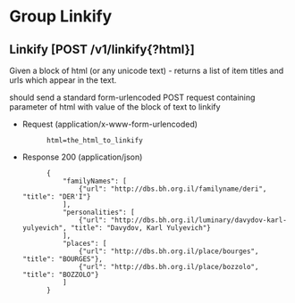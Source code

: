 # Group Linkify

## Linkify [POST /v1/linkify{?html}]

Given a block of html (or any unicode text) - returns a list of item titles and urls which appear in the text.

should send a standard form-urlencoded POST request containing parameter of html with value of the block of text to linkify

+ Request (application/x-www-form-urlencoded)

            html=the_html_to_linkify


+ Response 200 (application/json)

            {
                "familyNames": [
                    {"url": "http://dbs.bh.org.il/familyname/deri", "title": "DER'I"}
                ],
                "personalities": [
                    {"url": "http://dbs.bh.org.il/luminary/davydov-karl-yulyevich", "title": "Davydov, Karl Yulyevich"}
                ],
                "places": [
                    {"url": "http://dbs.bh.org.il/place/bourges", "title": "BOURGES"},
                    {"url": "http://dbs.bh.org.il/place/bozzolo", "title": "BOZZOLO"}
                ]
            }
